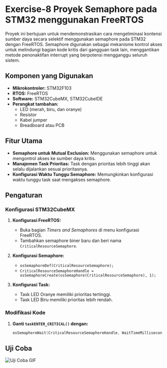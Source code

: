 # Exercise-8 Proyek Semaphore pada STM32 menggunakan FreeRTOS

Proyek ini bertujuan untuk mendemonstrasikan cara mengeliminasi kontensi sumber daya secara selektif menggunakan semaphore pada STM32 dengan FreeRTOS. Semaphore digunakan sebagai mekanisme kontrol akses untuk melindungi bagian kode kritis dari gangguan task lain, menggantikan metode penonaktifan interrupt yang berpotensi mengganggu seluruh sistem.

## Komponen yang Digunakan

- **Mikrokontroler:** STM32F103
- **RTOS:** FreeRTOS
- **Software:** STM32CubeMX, STM32CubeIDE
- **Perangkat tambahan:**
  - LED (merah, biru, dan oranye)
  - Resistor
  - Kabel jumper
  - Breadboard atau PCB

## Fitur Utama

- **Semaphore untuk Mutual Exclusion:** Menggunakan semaphore untuk mengontrol akses ke sumber daya kritis.
- **Manajemen Task Prioritas:** Task dengan prioritas lebih tinggi akan selalu dijalankan sesuai prioritasnya.
- **Konfigurasi Waktu Tunggu Semaphore:** Memungkinkan konfigurasi waktu tunggu task saat mengakses semaphore.

## Pengaturan

### Konfigurasi STM32CubeMX

1. **Konfigurasi FreeRTOS:**
   - Buka bagian *Timers and Semaphores* di menu konfigurasi FreeRTOS.
   - Tambahkan semaphore biner baru dan beri nama `CriticalResourceSemaphore`.

2. **Konfigurasi Semaphore:**
   - `osSemaphoreDef(CriticalResourceSemaphore);`
   - `CriticalResourceSemaphoreHandle = osSemaphoreCreate(osSemaphore(CriticalResourceSemaphore), 1);`

3. **Konfigurasi Task:**
   - Task LED Oranye memiliki prioritas tertinggi.
   - Task LED Biru memiliki prioritas lebih rendah.

### Modifikasi Kode

1. **Ganti `taskENTER_CRITICAL()` dengan:**
   ```c
   osSemaphoreWait(CriticalResourceSemaphoreHandle, WaitTimeMilliseconds);

## Uji Coba
<img src="Ex_8.gif" alt="Uji Coba GIF" style="max-width: 600px; height: auto">
